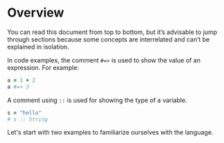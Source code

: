 # Overview

You can read this document from top to bottom, but it’s advisable to jump through sections because some concepts are interrelated and can’t be explained in isolation.

In code examples, the comment `#=>` is used to show the value of an expression. For example:

``` ruby
a = 1 + 2
a #=> 3
```

A comment using `::` is used for showing the type of a variable.

``` ruby
s = "hello"
# s :: String
```

Let's start with two examples to familiarize ourselves with the language.
